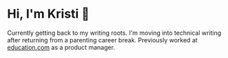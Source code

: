 # Hi, I'm Kristi 👋

Currently getting back to my writing roots. I'm moving into technical writing after returning from a parenting career break. Previously worked at [education.com](https://www.education.com/) as a product manager.

<!--
Here are some ideas to get you started:

- 🔭 I’m currently working on ...
- 🌱 I’m currently learning ...
- 👯 I’m looking to collaborate on ...
- 🤔 I’m looking for help with ...
- 💬 Ask me about ...
- 📫 How to reach me: ...
- 😄 Pronouns: ...
- ⚡ Fun fact: ...
-->

